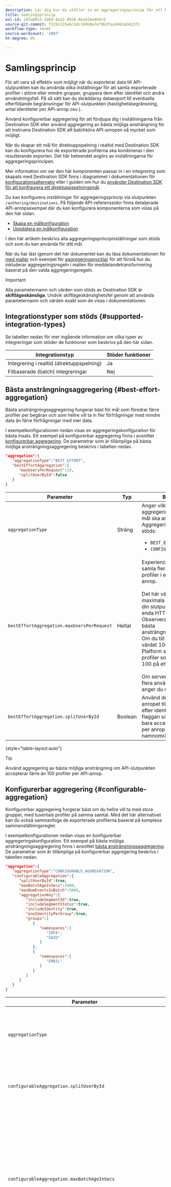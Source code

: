 ```yaml
---
description: Lär dig hur du ställer in en aggregeringsprincip för att bestämma hur HTTP-begäranden till ditt mål ska grupperas och grupperas.
title: Samlingsprincip
exl-id: 2dfa8815-2d69-4a22-8938-8ea41be8b9c5
source-git-commit: f129c215ebc5dc169b9a7ef9b3faa3463ab413f3
workflow-type: tm+mt
source-wordcount: '1007'
ht-degree: 0%

---
```


# Samlingsprincip

För att vara så effektiv som möjligt när du exporterar data till API-slutpunkten kan du använda olika inställningar för att samla exporterade profiler i större eller mindre grupper, gruppera dem efter identitet och andra användningsfall. På så sätt kan du skräddarsy dataexport till eventuella efterföljande begränsningar för API-slutpunkten (hastighetsbegränsning, antal identiteter per API-anrop osv.).

Använd konfigurerbar aggregering för att fördjupa dig i inställningarna från Destination SDK eller använd aggregering av bästa möjliga ansträngning för att instruera Destination SDK att batchköra API-anropen så mycket som möjligt.

När du skapar ett mål för direktuppspelning i realtid med Destination SDK kan du konfigurera hur de exporterade profilerna ska kombineras i den resulterande exporten. Det här beteendet avgörs av inställningarna för aggregeringsprincipen.

Mer information om var den här komponenten passar in i en integrering som skapats med Destination SDK finns i diagrammet i dokumentationen för [konfigurationsalternativ](../configuration-options.md) eller i guiden om hur du [använder Destination SDK för att konfigurera ett direktuppspelningsmål](../../guides/configure-destination-instructions.md#create-destination-configuration).

Du kan konfigurera inställningar för aggregeringsprincip via slutpunkten `/authoring/destinations`. På följande API-referenssidor finns detaljerade API-anropsexempel där du kan konfigurera komponenterna som visas på den här sidan.

* [Skapa en målkonfiguration](../../authoring-api/destination-configuration/create-destination-configuration.md)
* [Uppdatera en målkonfiguration](../../authoring-api/destination-configuration/update-destination-configuration.md)

I den här artikeln beskrivs alla aggregeringsprincipinställningar som stöds och som du kan använda för ditt mål.

När du har läst igenom det här dokumentet kan du läsa dokumentationen för [med mallar](../../functionality/destination-server/message-format.md#using-templating) och exempel för [aggregeringsnycklar](../../functionality/destination-server/message-format.md#template-aggregation-key) för att förstå hur du inkluderar aggregeringsregeln i mallen för meddelandetransformering baserat på den valda aggregeringsregeln.

>[!IMPORTANT]
>
>Alla parameternamn och värden som stöds av Destination SDK är **skiftlägeskänsliga**. Undvik skiftlägeskänslighetsfel genom att använda parameternamn och värden exakt som de visas i dokumentationen.

## Integrationstyper som stöds {#supported-integration-types}

Se tabellen nedan för mer ingående information om vilka typer av integreringar som stöder de funktioner som beskrivs på den här sidan.

| Integrationstyp | Stöder funktioner |
|---|---|
| Integrering i realtid (direktuppspelning) | Ja |
| Filbaserade (batch) integreringar | Nej |

## Bästa ansträngningsaggregering {#best-effort-aggregation}

Bästa ansträngningsaggregering fungerar bäst för mål som föredrar färre profiler per begäran och som hellre vill ta in fler förfrågningar med mindre data än färre förfrågningar med mer data.

I exempelkonfigurationen nedan visas en aggregeringskonfiguration för bästa insats. Ett exempel på konfigurerbar aggregering finns i avsnittet [konfigurerbar aggregering](#configurable-aggregation). De parametrar som är tillämpliga på bästa möjliga ansträngningsaggregering beskrivs i tabellen nedan.

```json
"aggregation":{
   "aggregationType":"BEST_EFFORT",
   "bestEffortAggregation":{
      "maxUsersPerRequest":10,
      "splitUserById":false
   }
}
```

| Parameter | Typ | Beskrivning |
|---------|----------|------|
| `aggregationType` | Sträng | Anger vilken typ av aggregeringsprincip som ditt mål ska använda. Aggregeringstyper som stöds: <ul><li>`BEST_EFFORT`</li><li>`CONFIGURABLE_AGGREGATION`</li></ul> |
| `bestEffortAggregation.maxUsersPerRequest` | Heltal | Experience Platform kan samla flera exporterade profiler i ett enda HTTP-anrop. <br><br>Det här värdet anger det maximala antalet profiler som din slutpunkt ska ta emot i ett enda HTTP-anrop. Observera att detta är en bästa ansträngningsaggregering. Om du till exempel anger värdet 100 kan Experience Platform skicka valfritt antal profiler som är mindre än 100 på ett samtal. <br><br> Om servern inte accepterar flera användare per begäran anger du det här värdet till `1`. |
| `bestEffortAggregation.splitUserById` | Boolean | Använd den här flaggan om anropet till målet ska delas efter identitet. Ange den här flaggan som `true` om servern bara accepterar en identitet per anrop för ett givet ID-namnområde. |

{style="table-layout:auto"}

>[!TIP]
>
>Använd aggregering av bästa möjliga ansträngning om API-slutpunkten accepterar färre än 100 profiler per API-anrop.

## Konfigurerbar aggregering {#configurable-aggregation}

Konfigurerbar aggregering fungerar bäst om du hellre vill ta med stora grupper, med tusentals profiler på samma samtal. Med det här alternativet kan du också sammanfoga de exporterade profilerna baserat på komplexa sammanställningsregler.

I exempelkonfigurationen nedan visas en konfigurerbar aggregeringskonfiguration. Ett exempel på bästa möjliga ansträngningsaggregering finns i avsnittet [bästa ansträngningsaggregering](#best-effort-aggregation). De parametrar som är tillämpliga på konfigurerbar aggregering beskrivs i tabellen nedan.

```json
"aggregation":{
   "aggregationType":"CONFIGURABLE_AGGREGATION",
   "configurableAggregation":{
      "splitUserById":true,
      "maxBatchAgeInSecs":2400,
      "maxNumEventsInBatch":5000,
      "aggregationKey":{
         "includeSegmentId":true,
         "includeSegmentStatus":true,
         "includeIdentity":true,
         "oneIdentityPerGroup":true,
         "groups":[
            {
               "namespaces":[
                  "IDFA",
                  "GAID"
               ]
            },
            {
               "namespaces":[
                  "EMAIL"
               ]
            }
         ]
      }
   }
}
```

| Parameter | Typ | Beskrivning |
|---------|----------|------|
| `aggregationType` | Sträng | Anger vilken typ av aggregeringsprincip som ditt mål ska använda. Aggregeringstyper som stöds: <ul><li>`BEST_EFFORT`</li><li>`CONFIGURABLE_AGGREGATION`</li></ul> |
| `configurableAggregation.splitUserById` | Boolean | Använd den här flaggan om anropet till målet ska delas efter identitet. Ange den här flaggan som `true` om servern bara accepterar en identitet per anrop för ett givet ID-namnområde. |
| `configurableAggregation.maxBatchAgeInSecs` | Heltal | Den här parametern används tillsammans med `maxNumEventsInBatch` och avgör hur länge Experience Platform ska vänta tills ett API-anrop skickas till slutpunkten. <ul><li>Minsta värde (sekunder): 1 800</li><li>Högsta värde (sekunder): 3 600</li></ul> Om du till exempel använder maxvärdet för båda parametrarna väntar Experience Platform antingen 3 600 sekunder ELLER tills det finns 1 000 kvalificerade profiler innan API-anropet görs, beroende på vilket som inträffar först. |
| `configurableAggregation.maxNumEventsInBatch` | Heltal | Den här parametern används tillsammans med `maxBatchAgeInSecs` och avgör hur många kvalificerade profiler som ska aggregeras i ett API-anrop. <ul><li>Minsta värde: 1 000</li><li>Högsta värde: 10 000</li></ul> Om du till exempel använder maxvärdet för båda parametrarna väntar Experience Platform antingen 3 600 sekunder ELLER tills det finns 10 000 kvalificerade profiler innan API-anropet görs, beroende på vilket som inträffar först. |
| `configurableAggregation.aggregationKey` | – | Gör att du kan sammanställa de exporterade profilerna som är mappade till målet baserat på parametrarna som beskrivs nedan. |
| `configurableAggregation.aggregationKey.includeSegmentId` | Boolean | Ange den här parametern till `true` om du vill gruppera profiler som exporterats till målet efter målgrupps-ID. |
| `configurableAggregation.aggregationKey.includeSegmentStatus` | Boolean | Ange både den här parametern och `includeSegmentId` som `true` om du vill gruppera profiler som exporterats till ditt mål efter målgrupps-ID och målgruppsstatus. |
| `configurableAggregation.aggregationKey.includeIdentity` | Boolean | Ange den här parametern till `true` om du vill gruppera profiler som exporterats till målet efter identitetsnamnområde. |
| `configurableAggregation.aggregationKey.oneIdentityPerGroup` | Boolean | Ange den här parametern till `true` om du vill att de exporterade profilerna ska samlas i grupper baserat på en enda identitet (GAID, IDFA, telefonnummer, e-post osv.). |
| `configurableAggregation.aggregationKey.groups` | Array | Skapa listor med identitetsgrupper om du vill gruppera profiler som exporterats till ditt mål med grupper av identitetsnamnutrymmen. Du kan t.ex. kombinera profiler som innehåller IDFA- och GAID-mobilidentifierare i ett anrop till ditt mål och e-postmeddelanden i ett annat genom att använda konfigurationen som visas i exemplet ovan. |

{style="table-layout:auto"}

## Nästa steg {#next-steps}

När du har läst den här artikeln bör du få en bättre förståelse för hur du kan konfigurera aggregeringsregler för ditt mål.

Mer information om de andra målkomponenterna finns i följande artiklar:

* [Konfiguration av kundautentisering](customer-authentication.md)
* [OAuth2-auktorisering](oauth2-authorization.md)
* [Kunddatafält](customer-data-fields.md)
* [Gränssnittsattribut](ui-attributes.md)
* [Schemakonfiguration](schema-configuration.md)
* [Konfiguration av namnutrymme för identitet](identity-namespace-configuration.md)
* [Mappningskonfigurationer som stöds](supported-mapping-configurations.md)
* [Destinationsleverans](destination-delivery.md)
* [Konfiguration av målgruppsmetadata](audience-metadata-configuration.md)
* [Batchkonfiguration](batch-configuration.md)
* [Krav på historisk profil](historical-profile-qualifications.md)
